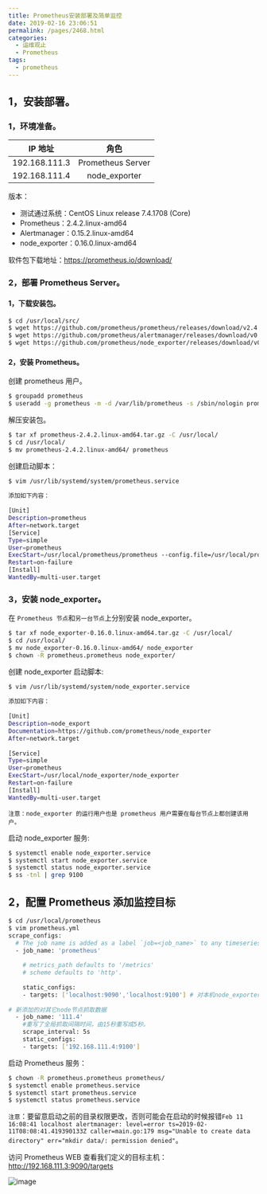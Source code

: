 ```yaml
---
title: Prometheus安装部署及简单监控
date: 2019-02-16 23:06:51
permalink: /pages/2468.html
categories:
  - 运维观止
  - Prometheus
tags:
  - prometheus
---
```


## 1，安装部署。



### 1，环境准备。



|    IP 地址    |       角色        |
| :-----------: | :---------------: |
| 192.168.111.3 | Prometheus Server |
| 192.168.111.4 |   node_exporter   |



版本：

- 测试通过系统：CentOS Linux release 7.4.1708 (Core)
- Prometheus：2.4.2.linux-amd64
- Alertmanager：0.15.2.linux-amd64
- node_exporter：0.16.0.linux-amd64

软件包下载地址：https://prometheus.io/download/



### 2，部署 Prometheus Server。



#### 1，下载安装包。



```sh
$ cd /usr/local/src/
$ wget https://github.com/prometheus/prometheus/releases/download/v2.4.2/prometheus-2.4.2.linux-amd64.tar.gz
$ wget https://github.com/prometheus/alertmanager/releases/download/v0.15.2/alertmanager-0.15.2.linux-amd64.tar.gz
$ wget https://github.com/prometheus/node_exporter/releases/download/v0.16.0/node_exporter-0.16.0.linux-amd64.tar.gz
```



#### 2，安装 Prometheus。



创建 prometheus 用户。



```sh
$ groupadd prometheus
$ useradd -g prometheus -m -d /var/lib/prometheus -s /sbin/nologin prometheus
```



解压安装包。



```sh
$ tar xf prometheus-2.4.2.linux-amd64.tar.gz -C /usr/local/
$ cd /usr/local/
$ mv prometheus-2.4.2.linux-amd64/ prometheus
```



创建启动脚本：



```sh
$ vim /usr/lib/systemd/system/prometheus.service
 
添加如下内容：
 
[Unit]
Description=prometheus
After=network.target
[Service]
Type=simple
User=prometheus
ExecStart=/usr/local/prometheus/prometheus --config.file=/usr/local/prometheus/prometheus.yml --storage.tsdb.path=/var/lib/prometheus --storage.tsdb.retention=15d --log.level=info
Restart=on-failure
[Install]
WantedBy=multi-user.target
```



### 3，安装 node_exporter。



在 `Prometheus 节点`和`另一台节点`上分别安装 node_exporter。



```sh
$ tar xf node_exporter-0.16.0.linux-amd64.tar.gz -C /usr/local/
$ cd /usr/local/
$ mv node_exporter-0.16.0.linux-amd64/ node_exporter
$ chown -R prometheus.prometheus node_exporter/
```



创建 node_exporter 启动脚本:



```sh
$ vim /usr/lib/systemd/system/node_exporter.service 
 
添加如下内容：
 
[Unit]
Description=node_export
Documentation=https://github.com/prometheus/node_exporter
After=network.target
 
[Service]
Type=simple
User=prometheus
ExecStart=/usr/local/node_exporter/node_exporter
Restart=on-failure
[Install]
WantedBy=multi-user.target
```




`注意：node_exporter 的运行用户也是 prometheus 用户需要在每台节点上都创建该用户。`




启动 node_exporter 服务:



```sh
$ systemctl enable node_exporter.service
$ systemctl start node_exporter.service
$ systemctl status node_exporter.service
$ ss -tnl | grep 9100
```



## 2，配置 Prometheus 添加监控目标



```sh
$ cd /usr/local/prometheus
$ vim prometheus.yml 
scrape_configs:
  # The job name is added as a label `job=<job_name>` to any timeseries scraped from this config.
  - job_name: 'prometheus'
 
    # metrics_path defaults to '/metrics'
    # scheme defaults to 'http'.
 
    static_configs:
    - targets: ['localhost:9090','localhost:9100'] # 对本机node_exporter 监控
 
# 新添加的对其它node节点抓取数据
  - job_name: '111.4'
    #重写了全局抓取间隔时间，由15秒重写成5秒。
    scrape_interval: 5s
    static_configs:
    - targets: ['192.168.111.4:9100']
```



启动 Prometheus 服务：



```sh
$ chown -R prometheus.prometheus prometheus/
$ systemctl enable prometheus.service
$ systemctl start prometheus.service
$ systemctl status prometheus.service
```



`注意`：要留意启动之前的目录权限更改，否则可能会在启动的时候报错`Feb 11 16:08:41 localhost alertmanager: level=error ts=2019-02-11T08:08:41.419390133Z caller=main.go:179 msg="Unable to create data directory" err="mkdir data/: permission denied"`。



访问 Prometheus WEB 查看我们定义的目标主机：http://192.168.111.3:9090/targets





![image](http://t.eryajf.net/imgs/2021/09/152f85d044c3c5c8.jpg)
